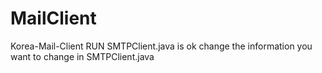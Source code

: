 # MailClient
Korea-Mail-Client
RUN SMTPClient.java is ok
change the information you want to change in SMTPClient.java
